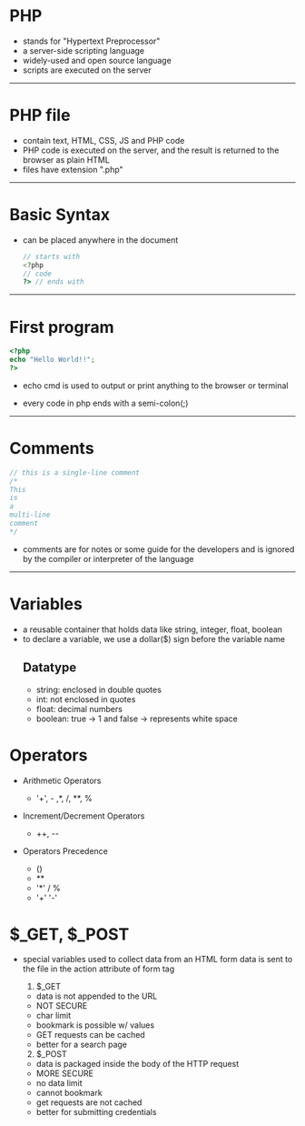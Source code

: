 # PHP

- stands for "Hypertext Preprocessor"
- a server-side scripting language
- widely-used and open source language
- scripts are executed on the server

---

# PHP file

- contain text, HTML, CSS, JS and PHP code
- PHP code is executed on the server, and the result is returned to the browser as plain HTML
- files have extension ".php"

---

# Basic Syntax

- can be placed anywhere in the document

    ```php
    // starts with
    <?php 
    // code
    ?> // ends with
    ```

---

# First program

```php
<?php
echo "Hello World!!"; 
?>
```
- echo cmd is used to output or print anything to the browser or terminal

- every code in php ends with a semi-colon(;)

---

# Comments

```php
// this is a single-line comment
/*
This
is
a 
multi-line
comment
*/
```
- comments are for notes or some guide for the developers and is ignored by the compiler or interpreter of the language

---

# Variables 

- a reusable container that holds data like string, integer, float, boolean
- to declare a variable, we use a dollar($) sign before the variable name
    ## Datatype
    - string: enclosed in double quotes
    - int: not enclosed in quotes
    - float: decimal numbers
    - boolean: true -> 1 and false -> represents white space

# Operators
- Arithmetic Operators
    - '+', - ,*, /, **, %

- Increment/Decrement Operators
    - ++, --

- Operators Precedence
    - ()
    - **
    - '*' / %
    - '+' '-' 

# $_GET, $_POST
- special variables used to collect data from an HTML form data is sent to the file in the action attribute of form tag
    1. $_GET
    - data is not appended to the URL
    - NOT SECURE
    - char limit
    - bookmark is possible w/ values
    - GET requests can be cached
    - better for a search page

    2. $_POST
    - data is packaged inside the body of the HTTP request
    - MORE SECURE
    - no data limit
    - cannot bookmark
    - get requests are not cached
    - better for submitting credentials